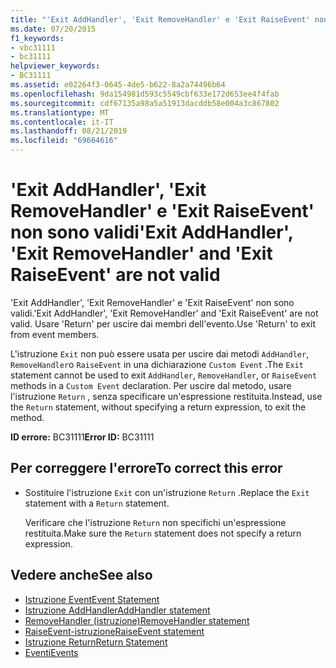 ```yaml
---
title: "'Exit AddHandler', 'Exit RemoveHandler' e 'Exit RaiseEvent' non sono validi"
ms.date: 07/20/2015
f1_keywords:
- vbc31111
- bc31111
helpviewer_keywords:
- BC31111
ms.assetid: e02264f3-0645-4de5-b622-8a2a74496b64
ms.openlocfilehash: 9da154981d593c5549cbf633e172d653ee4f4fab
ms.sourcegitcommit: cdf67135a98a5a51913dacddb58e004a3c867802
ms.translationtype: MT
ms.contentlocale: it-IT
ms.lasthandoff: 08/21/2019
ms.locfileid: "69664616"
---
```

# <a name="exit-addhandler-exit-removehandler-and-exit-raiseevent-are-not-valid"></a><span data-ttu-id="d068e-102">'Exit AddHandler', 'Exit RemoveHandler' e 'Exit RaiseEvent' non sono validi</span><span class="sxs-lookup"><span data-stu-id="d068e-102">'Exit AddHandler', 'Exit RemoveHandler' and 'Exit RaiseEvent' are not valid</span></span>
<span data-ttu-id="d068e-103">'Exit AddHandler', 'Exit RemoveHandler' e 'Exit RaiseEvent' non sono validi.</span><span class="sxs-lookup"><span data-stu-id="d068e-103">'Exit AddHandler', 'Exit RemoveHandler' and 'Exit RaiseEvent' are not valid.</span></span> <span data-ttu-id="d068e-104">Usare 'Return' per uscire dai membri dell'evento.</span><span class="sxs-lookup"><span data-stu-id="d068e-104">Use 'Return' to exit from event members.</span></span>  
  
 <span data-ttu-id="d068e-105">L'istruzione `Exit` non può essere usata per uscire dai metodi `AddHandler`, `RemoveHandler`o `RaiseEvent` in una dichiarazione `Custom Event` .</span><span class="sxs-lookup"><span data-stu-id="d068e-105">The `Exit` statement cannot be used to exit `AddHandler`, `RemoveHandler`, or `RaiseEvent` methods in a `Custom Event` declaration.</span></span> <span data-ttu-id="d068e-106">Per uscire dal metodo, usare l'istruzione `Return` , senza specificare un'espressione restituita.</span><span class="sxs-lookup"><span data-stu-id="d068e-106">Instead, use the `Return` statement, without specifying a return expression, to exit the method.</span></span>  
  
 <span data-ttu-id="d068e-107">**ID errore:** BC31111</span><span class="sxs-lookup"><span data-stu-id="d068e-107">**Error ID:** BC31111</span></span>  
  
## <a name="to-correct-this-error"></a><span data-ttu-id="d068e-108">Per correggere l'errore</span><span class="sxs-lookup"><span data-stu-id="d068e-108">To correct this error</span></span>  
  
- <span data-ttu-id="d068e-109">Sostituire l'istruzione `Exit` con un'istruzione `Return` .</span><span class="sxs-lookup"><span data-stu-id="d068e-109">Replace the `Exit` statement with a `Return` statement.</span></span>  
  
     <span data-ttu-id="d068e-110">Verificare che l'istruzione `Return` non specifichi un'espressione restituita.</span><span class="sxs-lookup"><span data-stu-id="d068e-110">Make sure the `Return` statement does not specify a return expression.</span></span>  
  
## <a name="see-also"></a><span data-ttu-id="d068e-111">Vedere anche</span><span class="sxs-lookup"><span data-stu-id="d068e-111">See also</span></span>

- [<span data-ttu-id="d068e-112">Istruzione Event</span><span class="sxs-lookup"><span data-stu-id="d068e-112">Event Statement</span></span>](../../visual-basic/language-reference/statements/event-statement.md)
- [<span data-ttu-id="d068e-113">Istruzione AddHandler</span><span class="sxs-lookup"><span data-stu-id="d068e-113">AddHandler statement</span></span>](../language-reference/statements/addhandler-statement.md)
- [<span data-ttu-id="d068e-114">RemoveHandler (istruzione)</span><span class="sxs-lookup"><span data-stu-id="d068e-114">RemoveHandler statement</span></span>](../language-reference/statements/removehandler-statement.md)
- [<span data-ttu-id="d068e-115">RaiseEvent-istruzione</span><span class="sxs-lookup"><span data-stu-id="d068e-115">RaiseEvent statement</span></span>](../language-reference/statements/raiseevent-statement.md)
- [<span data-ttu-id="d068e-116">Istruzione Return</span><span class="sxs-lookup"><span data-stu-id="d068e-116">Return Statement</span></span>](../../visual-basic/language-reference/statements/return-statement.md)
- [<span data-ttu-id="d068e-117">Eventi</span><span class="sxs-lookup"><span data-stu-id="d068e-117">Events</span></span>](../../visual-basic/programming-guide/language-features/events/index.md)
